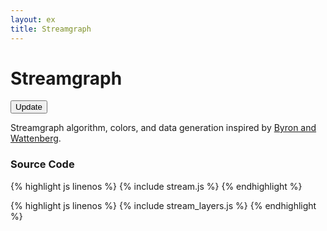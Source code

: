 ```yaml
---
layout: ex
title: Streamgraph
---
```


# Streamgraph

<div class="gallery" id="chart">
  <button class="first last" onclick="transition()">
    Update
  </button><p/>
</div>

<link type="text/css" rel="stylesheet" href="stream.css"/>
<link type="text/css" rel="stylesheet" href="button.css"/>
<script type="text/javascript" src="../d3.layout.js?2.5.1"> </script>
<script type="text/javascript" src="stream_layers.js"> </script>
<script type="text/javascript" src="stream.js"> </script>

Streamgraph algorithm, colors, and data generation inspired by
[Byron and Wattenberg](http://www.leebyron.com/else/streamgraph/).

### Source Code

{% highlight js linenos %}
{% include stream.js %}
{% endhighlight %}

{% highlight js linenos %}
{% include stream_layers.js %}
{% endhighlight %}
